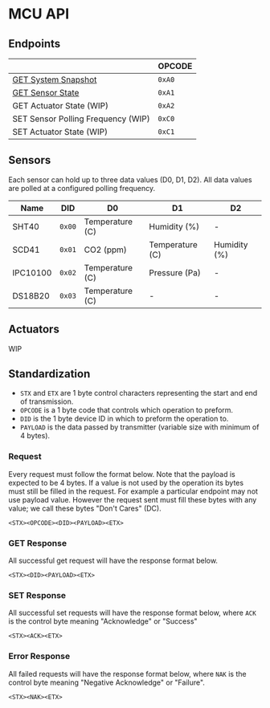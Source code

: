 # MCU API

## Endpoints

|  | OPCODE |
|--|--------|
| [GET System Snapshot](endpoints/getSnapshot.md) | `0xA0` |
| [GET Sensor State](endpoints/getSensorState.md) | `0xA1` |
| GET Actuator State (WIP) | `0xA2` |
| SET Sensor Polling Frequency (WIP) | `0xC0` |
| SET Actuator State (WIP) | `0xC1` |

## Sensors

Each sensor can hold up to three data values (D0, D1, D2). All data values are polled at a configured polling frequency.

| Name | DID | D0 | D1 | D2 |
|------|-----|----|----|----|
| SHT40 | `0x00` | Temperature (C) | Humidity (%) | - |
| SCD41 | `0x01` | CO2 (ppm) | Temperature (C) | Humidity (%) |
| IPC10100 | `0x02` | Temperature (C) | Pressure (Pa) | - |
| DS18B20 | `0x03` | Temperature (C) | - | - |

## Actuators

WIP

## Standardization

* `STX` and `ETX` are 1 byte control characters representing the start and end of transmission.
* `OPCODE` is a 1 byte code that controls which operation to preform.
* `DID` is the 1 byte device ID in which to preform the operation to.
* `PAYLOAD` is the data passed by transmitter (variable size with minimum of 4 bytes).

### Request

Every request must follow the format below. Note that the payload is expected to be 4 bytes. If a value is not used by the operation its bytes must still be filled in the request. For example a particular endpoint may not use payload value. However the request sent must fill these bytes with any value; we call these bytes "Don't Cares" (DC).

```
<STX><OPCODE><DID><PAYLOAD><ETX>
```

### GET Response

All successful get request will have the response format below.

```
<STX><DID><PAYLOAD><ETX>
```

### SET Response

All successful set requests will have the response format below, where `ACK` is the control byte meaning "Acknowledge" or "Success"

```
<STX><ACK><ETX>
```

### Error Response

All failed requests will have the response format below, where `NAK` is the control byte meaning "Negative Acknowledge" or "Failure".

```
<STX><NAK><ETX>
```
